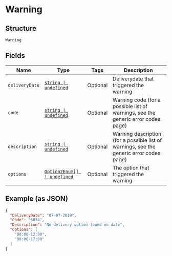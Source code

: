 
# Warning

## Structure

`Warning`

## Fields

| Name | Type | Tags | Description |
|  --- | --- | --- | --- |
| `deliveryDate` | [`string \| undefined`](../../doc/models/string-enum.md) | Optional | Deliverydate that triggered the warning |
| `code` | [`string \| undefined`](../../doc/models/string-enum.md) | Optional | Warning code (for a possible list of warnings, see the generic error codes page) |
| `description` | [`string \| undefined`](../../doc/models/string-enum.md) | Optional | Warning description (for a possible list of warnings, see the generic error codes page) |
| `options` | [`Option2Enum[] \| undefined`](../../doc/models/option-2-enum.md) | Optional | The option that triggered the warning |

## Example (as JSON)

```json
{
  "DeliveryDate": "07-07-2019",
  "Code": "5034",
  "Description": "No delivery option found on date",
  "Options": [
    "08:00-12:00",
    "08:00-17:00"
  ]
}
```

